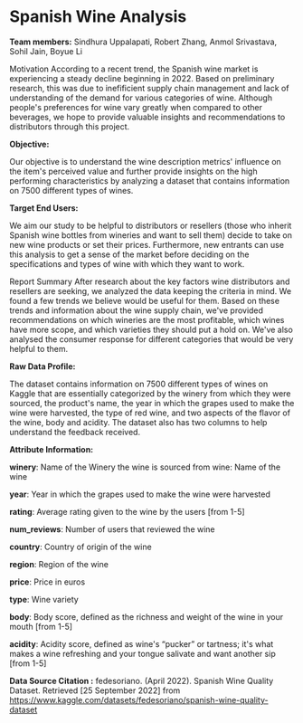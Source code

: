 # Spanish Wine Analysis
**Team members:**
Sindhura Uppalapati, Robert Zhang, Anmol Srivastava, Sohil Jain, Boyue Li

Motivation According to a recent trend, the Spanish wine market is experiencing a steady decline beginning in 2022. Based on preliminary research, this was due to inefificient supply chain management and lack of understanding of the demand for various categories of wine. Although people's preferences for wine vary greatly when compared to other beverages, we hope to provide valuable insights and recommendations to distributors through this project.

**Objective:**

Our objective is to understand the wine description metrics' influence on the item's perceived value and further provide insights on the high performing characteristics by analyzing a dataset that contains information on 7500 different types of wines.

**Target End Users:**

We aim our study to be helpful to distributors or resellers (those who inherit Spanish wine bottles from wineries and want to sell them) decide to take on new wine products or set their prices. Furthermore, new entrants can use this analysis to get a sense of the market before deciding on the specifications and types of wine with which they want to work.

Report Summary After research about the key factors wine distributors and resellers are seeking, we analyzed the data keeping the criteria in mind. We found a few trends we believe would be useful for them. Based on these trends and information about the wine supply chain, we've provided recommendations on which wineries are the most profitable, which wines have more scope, and which varieties they should put a hold on. We've also analysed the consumer response for different categories that would be very helpful to them.

**Raw Data Profile:**

The dataset contains information on 7500 different types of wines on Kaggle that are essentially categorized by the winery from which they were sourced, the product's name, the year in which the grapes used to make the wine were harvested, the type of red wine, and two aspects of the flavor of the wine, body and acidity. The dataset also has two columns to help understand the feedback received.

**Attribute Information:**

**winery**: Name of the Winery the wine is sourced from wine: Name of the wine

**year**: Year in which the grapes used to make the wine were harvested

**rating**: Average rating given to the wine by the users [from 1-5]

**num_reviews**: Number of users that reviewed the wine

**country**: Country of origin of the wine

**region**: Region of the wine

**price**: Price in euros

**type**: Wine variety

**body**: Body score, defined as the richness and weight of the wine in your mouth [from 1-5]

**acidity**: Acidity score, defined as wine's “pucker” or tartness; it's what makes a wine refreshing and your tongue salivate and want another sip [from 1-5]

**Data Source Citation :**
fedesoriano. (April 2022). Spanish Wine Quality Dataset. Retrieved [25 September 2022] from https://www.kaggle.com/datasets/fedesoriano/spanish-wine-quality-dataset
